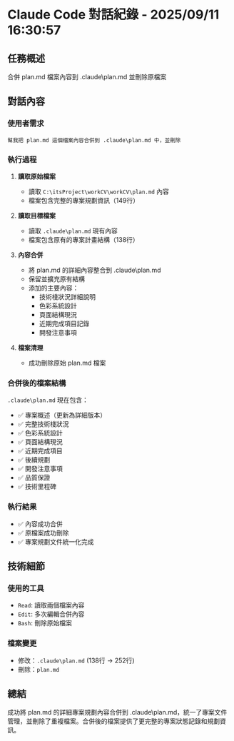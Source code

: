 # Claude Code 對話紀錄 - 2025/09/11 16:30:57

## 任務概述
合併 plan.md 檔案內容到 .claude\plan.md 並刪除原檔案

## 對話內容

### 使用者需求
```
幫我把 plan.md 這個檔案內容合併到 .claude\plan.md 中，並刪除
```

### 執行過程

1. **讀取原始檔案**
   - 讀取 `C:\itsProject\workCV\workCV\plan.md` 內容
   - 檔案包含完整的專案規劃資訊（149行）

2. **讀取目標檔案**
   - 讀取 `.claude\plan.md` 現有內容
   - 檔案包含原有的專案計畫結構（138行）

3. **內容合併**
   - 將 plan.md 的詳細內容整合到 .claude\plan.md
   - 保留並擴充原有結構
   - 添加的主要內容：
     - 技術棧狀況詳細說明
     - 色彩系統設計
     - 頁面結構現況
     - 近期完成項目記錄
     - 開發注意事項

4. **檔案清理**
   - 成功刪除原始 plan.md 檔案

### 合併後的檔案結構

`.claude\plan.md` 現在包含：
- ✅ 專案概述（更新為詳細版本）
- ✅ 完整技術棧狀況
- ✅ 色彩系統設計
- ✅ 頁面結構現況
- ✅ 近期完成項目
- ✅ 後續規劃
- ✅ 開發注意事項
- ✅ 品質保證
- ✅ 技術里程碑

### 執行結果
- ✅ 內容成功合併
- ✅ 原檔案成功刪除
- ✅ 專案規劃文件統一化完成

## 技術細節

### 使用的工具
- `Read`: 讀取兩個檔案內容
- `Edit`: 多次編輯合併內容
- `Bash`: 刪除原始檔案

### 檔案變更
- 修改：`.claude\plan.md` (138行 → 252行)
- 刪除：`plan.md`

## 總結

成功將 plan.md 的詳細專案規劃內容合併到 .claude\plan.md，統一了專案文件管理，並刪除了重複檔案。合併後的檔案提供了更完整的專案狀態記錄和規劃資訊。